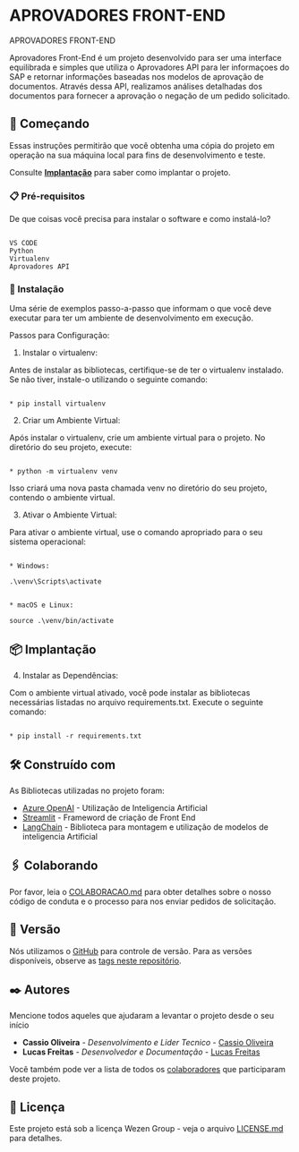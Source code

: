 # APROVADORES FRONT-END

APROVADORES FRONT-END

Aprovadores Front-End é um projeto desenvolvido para ser uma interface equilibrada e simples que utiliza o Aprovadores API para ler informaçoes do SAP e retornar informações baseadas nos modelos de aprovação de documentos. Através dessa API, realizamos análises detalhadas dos documentos para fornecer a aprovação o negação de um pedido solicitado.

## 🚀 Começando

Essas instruções permitirão que você obtenha uma cópia do projeto em operação na sua máquina local para fins de desenvolvimento e teste.

Consulte **[Implantação](#-implanta%C3%A7%C3%A3o)** para saber como implantar o projeto.

### 📋 Pré-requisitos

De que coisas você precisa para instalar o software e como instalá-lo?

```

VS CODE
Python
Virtualenv
Aprovadores API

```

### 🔧 Instalação

Uma série de exemplos passo-a-passo que informam o que você deve executar para ter um ambiente de desenvolvimento em execução.

Passos para Configuração:

1. Instalar o virtualenv:

Antes de instalar as bibliotecas, certifique-se de ter o virtualenv instalado. Se não tiver, instale-o utilizando o seguinte comando:

```

* pip install virtualenv

```

2. Criar um Ambiente Virtual:

Após instalar o virtualenv, crie um ambiente virtual para o projeto. No diretório do seu projeto, execute:

```

* python -m virtualenv venv  

```

Isso criará uma nova pasta chamada venv no diretório do seu projeto, contendo o ambiente virtual.

3. Ativar o Ambiente Virtual:

Para ativar o ambiente virtual, use o comando apropriado para o seu sistema operacional:

```

* Windows:

.\venv\Scripts\activate

```

```

* macOS e Linux:

source .\venv/bin/activate

```

## 📦 Implantação

4. Instalar as Dependências:

Com o ambiente virtual ativado, você pode instalar as bibliotecas necessárias listadas no arquivo requirements.txt. Execute o seguinte comando:


```

* pip install -r requirements.txt

```

## 🛠️ Construído com

As Bibliotecas utilizadas no projeto foram:

* [Azure OpenAI](https://portal.azure.com/#home) - Utilização de Inteligencia Artificial
* [Streamlit](https://streamlit.io/) - Frameword de criação de Front End
* [LangChain](https://www.langchain.com/) - Biblioteca para montagem e utilização de modelos de inteligencia Artificial

## 🖇️ Colaborando

Por favor, leia o [COLABORACAO.md]() para obter detalhes sobre o nosso código de conduta e o processo para nos enviar pedidos de solicitação.

## 📌 Versão

Nós utilizamos o [GitHub](https://github.com/) para controle de versão. Para as versões disponíveis, observe as [tags neste repositório](https://github.com/orgs/WezenGroup/teams/sap_openai). 

## ✒️ Autores

Mencione todos aqueles que ajudaram a levantar o projeto desde o seu início

* **Cassio Oliveira** - *Desenvolvimento e Lider Tecnico* - [Cassio Oliveira](https://github.com/cassio-r-oliveira)
* **Lucas Freitas** - *Desenvolvedor e Documentação* - [Lucas Freitas](https://github.com/LucasGabryelF)

Você também pode ver a lista de todos os [colaboradores](https://github.com/WezenGroup) que participaram deste projeto.

## 📄 Licença

Este projeto está sob a licença Wezen Group - veja o arquivo [LICENSE.md]() para detalhes.
